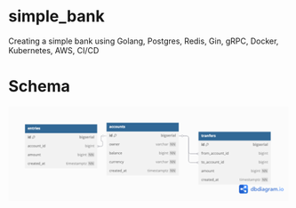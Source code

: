 # simple_bank
Creating a simple bank using Golang, Postgres, Redis, Gin, gRPC, Docker, Kubernetes, AWS, CI/CD

# Schema
![Schema](<Simple bank.png>)


